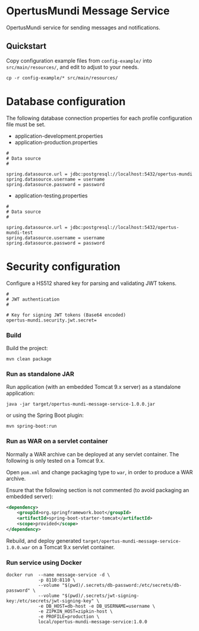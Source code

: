 # OpertusMundi Message Service

OpertusMundi service for sending messages and notifications.

## Quickstart

Copy configuration example files from `config-example/` into `src/main/resources/`, and edit to adjust to your needs.

`cp -r config-example/* src/main/resources/`

# Database configuration

The following database connection properties for each profile configuration file must be set.

- application-development.properties
- application-production.properties

```properties
#
# Data source
#

spring.datasource.url = jdbc:postgresql://localhost:5432/opertus-mundi
spring.datasource.username = username
spring.datasource.password = password
```

- application-testing.properties

```properties
#
# Data source
#

spring.datasource.url = jdbc:postgresql://localhost:5432/opertus-mundi-test
spring.datasource.username = username
spring.datasource.password = password
```

# Security configuration

Configure a HS512 shared key for parsing and validating JWT tokens.

```properties
#
# JWT authentication
#

# Key for signing JWT tokens (Base64 encoded)
opertus-mundi.security.jwt.secret=
```

### Build

Build the project:

`mvn clean package`

### Run as standalone JAR

Run application (with an embedded Tomcat 9.x server) as a standalone application:

`java -jar target/opertus-mundi-message-service-1.0.0.jar`

or using the Spring Boot plugin:

`mvn spring-boot:run`

### Run as WAR on a servlet container

Normally a WAR archive can be deployed at any servlet container. The following is only tested on a Tomcat 9.x.

Open `pom.xml` and change packaging type to `war`, in order to produce a WAR archive.

Ensure that the following section is not commented (to avoid packaging an embedded server):

```xml
<dependency>
    <groupId>org.springframework.boot</groupId>
    <artifactId>spring-boot-starter-tomcat</artifactId>
    <scope>provided</scope>
</dependency>
```

Rebuild, and deploy generated `target/opertus-mundi-message-service-1.0.0.war` on a Tomcat 9.x servlet container.

### Run service using Docker

```
docker run  --name message-service -d \
            -p 8110:8110 \
            --volume "$(pwd)/.secrets/db-password:/etc/secrets/db-password" \
            --volume "$(pwd)/.secrets/jwt-signing-key:/etc/secrets/jwt-signing-key" \
            -e DB_HOST=db-host -e DB_USERNAME=username \
            -e ZIPKIN_HOST=zipkin-host \
            -e PROFILE=production \
            local/opertus-mundi-message-service:1.0.0
```